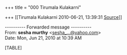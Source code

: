 +++
title = "000 Tirumala Kulakarni"

+++
[[Tirumala Kulakarni	2010-06-21, 13:39:31 [Source](https://groups.google.com/g/bvparishat/c/mGc2UHmzAo4)]]



  
  

---------- Forwarded message ----------  
From: **sesha murthy** \<[sesha\_...@yahoo.com]()\>  
Date: Mon, Jun 21, 2010 at 10:39 AM  
  

[TABLE]

  

